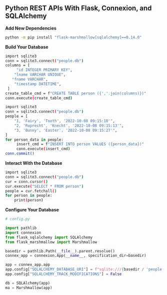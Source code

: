 ## Python REST APIs With Flask, Connexion, and SQLAlchemy

**Add New Dependencies**
    
```bash
python -m pip install "flask-marshmallow[sqlalchemy]==0.14.0"
```

**Build Your Database**

```bash
import sqlite3
conn = sqlite3.connect("people.db")
columns = [
     "id INTEGER PRIMARY KEY",
    "lname VARCHAR UNIQUE",
   "fname VARCHAR",
    "timestamp DATETIME",
 ]
create_table_cmd = f"CREATE TABLE person ({','.join(columns)})"
conn.execute(create_table_cmd)
```

```bash
import sqlite3
conn = sqlite3.connect("people.db")
people = [
    "1, 'Fairy', 'Tooth', '2022-10-08 09:15:10'",
    "2, 'Ruprecht', 'Knecht', '2022-10-08 09:15:13'",
    "3, 'Bunny', 'Easter', '2022-10-08 09:15:27'",
]
for person_data in people:
     insert_cmd = f"INSERT INTO person VALUES ({person_data})"
     conn.execute(insert_cmd)
conn.commit()
```

**Interact With the Database**

```bash
import sqlite3
conn = sqlite3.connect("people.db")
cur = conn.cursor()
cur.execute("SELECT * FROM person")
people = cur.fetchall()
for person in people:
    print(person)
```

**Configure Your Database**

```python
# config.py

import pathlib
import connexion
from flask_sqlalchemy import SQLAlchemy
from flask_marshmallow import Marshmallow

basedir = pathlib.Path(__file__).parent.resolve()
connex_app = connexion.App(__name__, specification_dir=basedir)

app = connex_app.app
app.config["SQLALCHEMY_DATABASE_URI"] = f"sqlite:///{basedir / 'people.db'}"
app.config["SQLALCHEMY_TRACK_MODIFICATIONS"] = False

db = SQLAlchemy(app)
ma = Marshmallow(app)
```